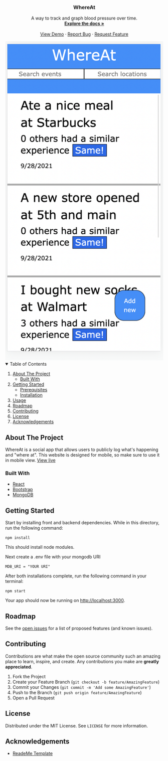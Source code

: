 
<!-- PROJECT LOGO -->
<br />
<p align="center">
  <a href="https://github.com/vincentslee/WhereAt">
  </a>

  <h3 align="center">WhereAt</h3>

  <p align="center">
    A way to track and graph blood pressure over time. 
    <br />
    <a href="https://github.com/vincentslee/WhereAt"><strong>Explore the docs »</strong></a>
    <br />
    <br />
    <a href="https://still-sierra-44908.herokuapp.com/">View Demo</a>
    ·
    <a href="https://github.com/vincentslee/WhereAt/issues">Report Bug</a>
    ·
    <a href="https://github.com/vincentslee/WhereAt/issues">Request Feature</a>
  </p>
</p>

<img src="https://raw.githubusercontent.com/vincentslee/WhereAt/main/Screen%20Shot%202021-09-28%20at%204.14.09%20PM.png" alt="screenshot.png">



<!-- TABLE OF CONTENTS -->
<details open="open">
  <summary>Table of Contents</summary>
  <ol>
    <li>
      <a href="#about-the-project">About The Project</a>
      <ul>
        <li><a href="#built-with">Built With</a></li>
      </ul>
    </li>
    <li>
      <a href="#getting-started">Getting Started</a>
      <ul>
        <li><a href="#prerequisites">Prerequisites</a></li>
        <li><a href="#installation">Installation</a></li>
      </ul>
    </li>
    <li><a href="#usage">Usage</a></li>
    <li><a href="#roadmap">Roadmap</a></li>
    <li><a href="#contributing">Contributing</a></li>
    <li><a href="#license">License</a></li>
    <li><a href="#acknowledgements">Acknowledgements</a></li>
  </ol>
</details>



<!-- ABOUT THE PROJECT -->
## About The Project

WhereAt is a social app that allows users to publicly log what's happening and "where at". This website is designed for mobile, so make sure to use it in mobile view. [View live](https://still-sierra-44908.herokuapp.com/)

### Built With

* [React](https://reactjs.org)
* [Bootstrap](https://getbootstrap.com)
* [MongoDB](https://mongodb.com/)




<!-- GETTING STARTED -->
## Getting Started

Start by installing front and backend dependencies. While in this directory, run the following command:

```
npm install
```

This should install node modules.

Next create a .env file with your mongodb URI
```
MDB_URI = "YOUR URI"
```

After both installations complete, run the following command in your terminal:

```
npm start
```

Your app should now be running on <http://localhost:3000>.


<!-- ROADMAP -->
## Roadmap

See the [open issues](https://github.com/vincentslee/WhereAt/issues) for a list of proposed features (and known issues).



<!-- CONTRIBUTING -->
## Contributing

Contributions are what make the open source community such an amazing place to learn, inspire, and create. Any contributions you make are **greatly appreciated**.

1. Fork the Project
2. Create your Feature Branch (`git checkout -b feature/AmazingFeature`)
3. Commit your Changes (`git commit -m 'Add some AmazingFeature'`)
4. Push to the Branch (`git push origin feature/AmazingFeature`)
5. Open a Pull Request



<!-- LICENSE -->
## License

Distributed under the MIT License. See `LICENSE` for more information.



<!-- ACKNOWLEDGEMENTS -->
## Acknowledgements
* [ReadeMe Template](https://github.com/othneildrew/Best-README-Template)
